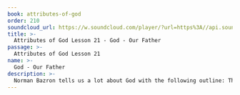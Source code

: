 ```yaml
---
book: attributes-of-god
order: 210
soundcloud_url: https://w.soundcloud.com/player/?url=https%3A//api.soundcloud.com/tracks/
title: >-
  Attributes of God Lesson 21 - God - Our Father
passage: >-
  Attributes of God Lesson 21
name: >-
  God - Our Father
description: >-
  Norman Bazron tells us a lot about God with the following outline: The Father as parent. The Father as provider. The Fathers as Pardoner. And the Father as Protector. God is all of that for us, his children, and much more.
---
```


